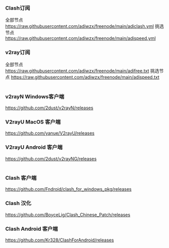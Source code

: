 ### Clash订阅
 全部节点 https://raw.githubusercontent.com/adiwzx/freenode/main/adiclash.yml
 挑选节点 https://raw.githubusercontent.com/adiwzx/freenode/main/adispeed.yml

### v2ray订阅
 全部节点 https://raw.githubusercontent.com/adiwzx/freenode/main/adifree.txt
 挑选节点 https://raw.githubusercontent.com/adiwzx/freenode/main/adispeed.txt
#
### v2rayN Windows客户端
 https://github.com/2dust/v2rayN/releases
### V2rayU MacOS 客户端
 https://github.com/yanue/V2rayU/releases
### V2rayU Android 客户端
 https://github.com/2dust/v2rayNG/releases
#
### Clash 客户端
 https://github.com/Fndroid/clash_for_windows_pkg/releases
### Clash 汉化
 https://github.com/BoyceLig/Clash_Chinese_Patch/releases
### Clash Android 客户端
 https://github.com/Kr328/ClashForAndroid/releases
